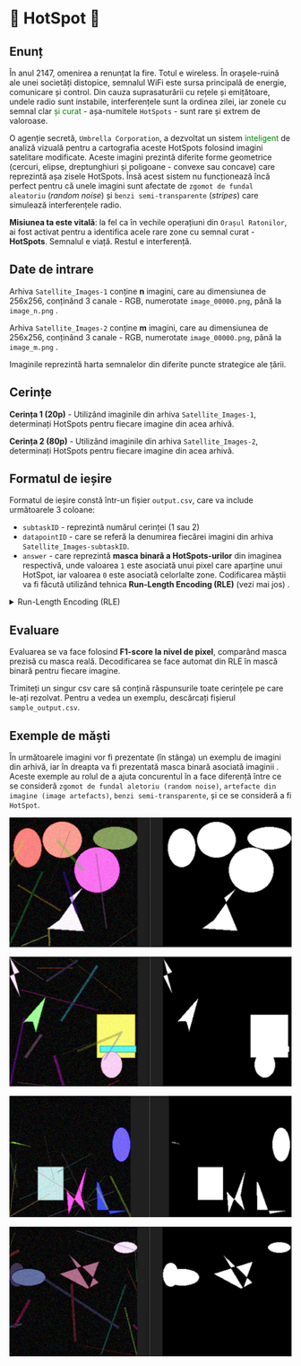 # 📡 HotSpot 📡

## Enunț

În anul 2147, omenirea a renunțat la fire. Totul e wireless. În orașele-ruină ale unei societăți distopice, semnalul WiFi este sursa principală de energie, comunicare și control. Din cauza suprasaturării cu rețele și emițătoare, undele radio sunt instabile, interferențele sunt la ordinea zilei, iar zonele cu semnal clar 
<span style="color: green;"> și curat</span> - așa-numitele `HotSpots` - sunt rare și extrem de valoroase.

O agenție secretă, `Umbrella Corporation`, a dezvoltat un sistem 
<span style="color: green;"> inteligent </span>
de analiză vizuală pentru a cartografia aceste HotSpots folosind imagini satelitare modificate. Aceste imagini prezintă diferite forme geometrice 
(cercuri, elipse, dreptunghiuri și poligoane - convexe sau concave) care reprezintă  așa zisele HotSpots. Însă acest sistem nu funcționează încă perfect pentru că unele imagini sunt afectate de `zgomot de fundal aleatoriu` (*random noise*) și `benzi semi-transparente` (*stripes*) care simulează interferențele radio. </span>

**Misiunea ta este vitală**: la fel ca  în vechile operațiuni din `Orașul Ratonilor`, ai fost activat pentru a identifica acele rare zone cu semnal curat - **HotSpots**. Semnalul e viață. Restul e interferență.

## Date de intrare


Arhiva `Satellite_Images-1` conține **n** imagini, care au dimensiunea de 256x256, conținând 3 canale - RGB, numerotate `image_00000.png`, până  la `image_n.png` . 

Arhiva `Satellite_Images-2` conține **m** imagini, care au dimensiunea de 256x256, conținând 3 canale - RGB, numerotate `image_00000.png`, până  la `image_m.png` .
<!-- am inlocuit cu n si m pt ca sunt cunoscuteș x si y ma duce cu gandul la necunoscute si la in and out si nu e cazul sa dam de gandit -->

Imaginile reprezintă  harta semnalelor din diferite puncte strategice ale țării.


## Cerințe


**Cerința 1 (20p)** - Utilizând imaginile din arhiva `Satellite_Images-1`, determinați HotSpots pentru fiecare imagine din acea arhivă. 

**Cerința 2 (80p)** - Utilizând imaginile din arhiva `Satellite_Images-2`, determinați HotSpots pentru fiecare imagine din acea arhivă.

## Formatul de ieșire

Formatul de ieșire  constă  într-un fișier `output.csv`, care va include  următoarele 3 coloane:
- `subtaskID` - reprezintă numărul cerinței (1 sau 2)
- `datapointID` - care se referă  la denumirea fiecărei imagini din arhiva `Satellite_Images-subtaskID`.
- `answer` - care reprezintă **masca  binară a HotSpots-urilor** din imaginea respectivă, unde valoarea `1` este asociată unui pixel care aparține unui HotSpot, iar valoarea `0` este asociată celorlalte zone. Codificarea măștii  va fi făcută  utilizând  tehnica **Run-Length Encoding (RLE)** (vezi mai jos) .

<details>
    <summary> Run-Length Encoding (RLE) </summary>

### Run-Length Encoding (RLE)

RLE este o metodă de **compresie** pentru măști binare. În loc să se memoreze toți pixelii (0 sau 1) ai matricii suport, se memorează doar **pozițiile** unde încep secvențele de 1 și **lungimile** lor.

**Reguli pentru codificare**:
1.  Masca se parcurge **coloană cu coloană** (ordinea Fortran/column-major).
    
2.   Se indexează de la **1** (nu de la 0).
    
2.  Se codifică sub forma:  
    `start_1 length_1 start_2 length_2 ...`

**Exemplu**:
Fiecare element este un pixel (`1` = aparține unui HotSopt, `0` = fundal). Pentru o mască binară 2D:
```
0 0 0 0
0 1 1 0
0 1 1 0
0 0 0 0
0 0 1 1
```

ordinea *colomn-major* cu începere din colțul stânga sus al matricii este urmatoarea:
`[0, 0, 0, 0, 0,   0, 1, 1, 0, 0,   0, 1, 1, 0, 1,   0, 0, 0, 0, 1]`

**Codificare RLE**
- `7 2` -> secvența de `1` începe de la index 7, având lungimea 2.
- `12 2` -> secvența de `1` începe de la index 12, având lungimea 2.
- `15 1` -> secvența de `1` începe de la index 15, având lungimea 1.
- `20 1` -> secvența de `1` începe de la index 20, având lungimea 1.

**RLE Final**:

`7 2 12 2 15 1 20 1`

</details>

## Evaluare

Evaluarea se va face folosind **F1-score la nivel de pixel**, comparând masca prezisă cu masca reală. Decodificarea se face automat din RLE în mască binară pentru fiecare imagine.

Trimiteți un singur csv care să conțină răspunsurile toate cerințele pe care le-ați rezolvat. Pentru a vedea un exemplu, descărcați fișierul `sample_output.csv`.

## Exemple de măști

În  următoarele imagini vor fi prezentate (în  stânga) un exemplu de imagini din arhivă, iar în  dreapta va fi prezentată masca binară asociată imaginii</span>
. Aceste exemple au rolul de a ajuta concurentul în a face diferență între ce se consideră `zgomot de fundal aletoriu (random noise)`, `artefacte din imagine (image artefacts)`, `benzi semi-transparente`, și ce se consideră a fi `HotSpot`. 


![Imagine 1](examples-gt/img1hotspot.png)

![Imagine 2](examples-gt/img2hotspot.png)

![Imagine 3](examples-gt/img3hotspot.png)

![Imagine 4](examples-gt/img4hotspot.png)
